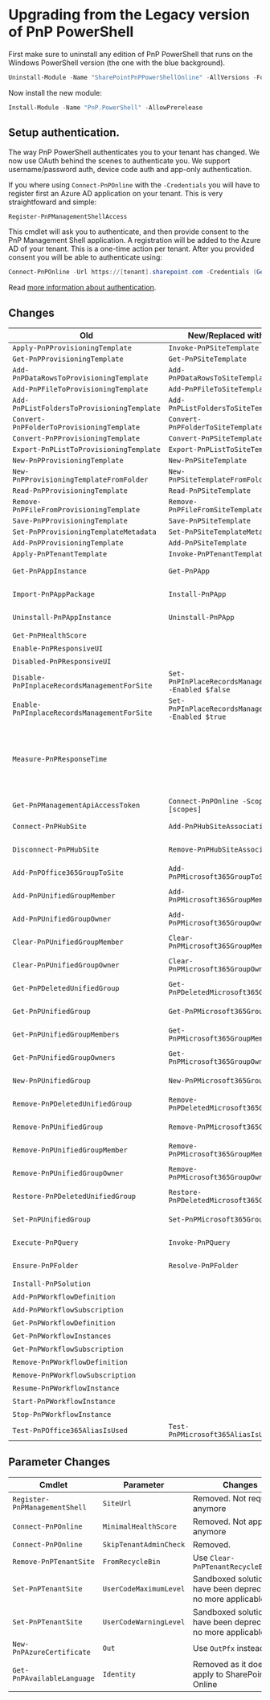# Upgrading from the Legacy version of PnP PowerShell

First make sure to uninstall any edition of PnP PowerShell that runs on the Windows PowerShell version (the one with the blue background).

```powershell
Uninstall-Module -Name "SharePointPnPPowerShellOnline" -AllVersions -Force
```

Now install the new module:

```powershell
Install-Module -Name "PnP.PowerShell" -AllowPrerelease
```
## Setup authentication. 

The way PnP PowerShell authenticates you to your tenant has changed. We now use OAuth behind the scenes to authenticate you. We support username/password auth, device code auth and app-only authentication.

If you where using `Connect-PnPOnline` with the `-Credentials` you will have to register first an Azure AD application on your tenant. This is very straightfoward and simple:

```powershell
Register-PnPManagementShellAccess
```

This cmdlet will ask you to authenticate, and then provide consent to the PnP Management Shell application. A registration will be added to the Azure AD of your tenant. This is a one-time action per tenant. After you provided consent you will be able to authenticate using:

```powershell
Connect-PnPOnline -Url https://[tenant].sharepoint.com -Credentials (Get-Credential)
```

Read [more information about authentication](./authentication.md).

## Changes

|Old|New/Replaced with|Notes|
|----|----|---|
|`Apply-PnPProvisioningTemplate`|`Invoke-PnPSiteTemplate`||
|`Get-PnPProvisioningTemplate`|`Get-PnPSiteTemplate`||
|`Add-PnPDataRowsToProvisioningTemplate`|`Add-PnPDataRowsToSiteTemplate`||
|`Add-PnPFileToProvisioningTemplate`|`Add-PnPFileToSiteTemplate`||
|`Add-PnPListFoldersToProvisioningTemplate`|`Add-PnPListFoldersToSiteTemplate`||
|`Convert-PnPFolderToProvisioningTemplate`|`Convert-PnPFolderToSiteTemplate`||
|`Convert-PnPProvisioningTemplate`|`Convert-PnPSiteTemplate`||
|`Export-PnPListToProvisioningTemplate`|`Export-PnPListToSiteTemplate`||
|`New-PnPProvisioningTemplate`|`New-PnPSiteTemplate`||
|`New-PnPProvisioningTemplateFromFolder`|`New-PnPSiteTemplateFromFolder`||
|`Read-PnPProvisioningTemplate`|`Read-PnPSiteTemplate`||
|`Remove-PnPFileFromProvisioningTemplate`|`Remove-PnPFileFromSiteTemplate`||
|`Save-PnPProvisioningTemplate`|`Save-PnPSiteTemplate`||
|`Set-PnPProvisioningTemplateMetadata`|`Set-PnPSiteTemplateMetadata`||
|`Add-PnPProvisioningTemplate`|`Add-PnPSiteTemplate`||
|`Apply-PnPTenantTemplate`|`Invoke-PnPTenantTemplate`||
|`Get-PnPAppInstance`|`Get-PnPApp`|Different parameters|
|`Import-PnPAppPackage`|`Install-PnPApp`|Different parameters|
|`Uninstall-PnPAppInstance`|`Uninstall-PnPApp`|Different parameters|
|`Get-PnPHealthScore`||Deprecated|
|`Enable-PnPResponsiveUI`||Deprecated|
|`Disabled-PnPResponsiveUI`||Deprecated|
|`Disable-PnPInplaceRecordsManagementForSite`|`Set-PnPInPlaceRecordsManagement -Enabled $false`||
|`Enable-PnPInplaceRecordsManagementForSite`|`Set-PnPInPlaceRecordsManagement -Enabled $true`||
|`Measure-PnPResponseTime`||Deprecated. Consider using Fiddler for more detailed data|
|`Get-PnPManagementApiAccessToken`|`Connect-PnPOnline -Scopes [scopes]`||
|`Connect-PnPHubSite`|`Add-PnPHubSiteAssociation`|Removed alias|
|`Disconnect-PnPHubSite`|`Remove-PnPHubSiteAssociation`|Removed alias|
|`Add-PnPOffice365GroupToSite`|`Add-PnPMicrosoft365GroupToSite`|Removed alias|
|`Add-PnPUnifiedGroupMember`|`Add-PnPMicrosoft365GroupMember`|Removed alias|
|`Add-PnPUnifiedGroupOwner`|`Add-PnPMicrosoft365GroupOwner`|Removed alias|
|`Clear-PnPUnifiedGroupMember`|`Clear-PnPMicrosoft365GroupMember`|Removed alias|
|`Clear-PnPUnifiedGroupOwner`|`Clear-PnPMicrosoft365GroupOwner`|Removed alias|
|`Get-PnPDeletedUnifiedGroup`|`Get-PnPDeletedMicrosoft365Group`|Removed alias|
|`Get-PnPUnifiedGroup`|`Get-PnPMicrosoft365Group`|Removed alias|
|`Get-PnPUnifiedGroupMembers`|`Get-PnPMicrosoft365GroupMembers`|Removed alias|
|`Get-PnPUnifiedGroupOwners`|`Get-PnPMicrosoft365GroupOwners`|Removed alias|
|`New-PnPUnifiedGroup`|`New-PnPMicrosoft365Group`|Removed alias|
|`Remove-PnPDeletedUnifiedGroup`|`Remove-PnPDeletedMicrosoft365Group`|Removed alias|
|`Remove-PnPUnifiedGroup`|`Remove-PnPMicrosoft365Group`|Removed alias|
|`Remove-PnPUnifiedGroupMember`|`Remove-PnPMicrosoft365GroupMember`|Removed alias|
|`Remove-PnPUnifiedGroupOwner`|`Remove-PnPMicrosoft365GroupOwner`|Removed alias|
|`Restore-PnPDeletedUnifiedGroup`|`Restore-PnPDeletedMicrosoft365Group`|Removed alias|
|`Set-PnPUnifiedGroup`|`Set-PnPMicrosoft365Group`|Removed alias|
|`Execute-PnPQuery`|`Invoke-PnPQuery`|Removed alias|
|`Ensure-PnPFolder`|`Resolve-PnPFolder`|Removed alias|
|`Install-PnPSolution`||Deprecated|
|`Add-PnPWorkflowDefinition`||Deprecated|
|`Add-PnPWorkflowSubscription`||Deprecated|
|`Get-PnPWorkflowDefinition`||Deprecated|
|`Get-PnPWorkflowInstances`||Deprecated|
|`Get-PnPWorkflowSubscription`||Deprecated|
|`Remove-PnPWorkflowDefinition`||Deprecated|
|`Remove-PnPWorkflowSubscription`||Deprecated|
|`Resume-PnPWorkflowInstance`||Deprecated|
|`Start-PnPWorkflowInstance`||Deprecated|
|`Stop-PnPWorkflowInstance`||Deprecated|
|`Test-PnPOffice365AliasIsUsed`|`Test-PnPMicrosoft365AliasIsUsed`||

## Parameter Changes

|Cmdlet|Parameter|Changes|
|------|---------|-------|
|`Register-PnPManagementShell`|`SiteUrl`|Removed. Not required anymore|
|`Connect-PnPOnline`|`MinimalHealthScore`|Removed. Not applicable anymore|
|`Connect-PnPOnline`|`SkipTenantAdminCheck`|Removed.|
|`Remove-PnPTenantSite`|`FromRecycleBin`|Use `Clear-PnPTenantRecycleBinItem`|
|`Set-PnPTenantSite`|`UserCodeMaximumLevel`|Sandboxed solutions have been deprecated, no more applicable|
|`Set-PnPTenantSite`|`UserCodeWarningLevel`|Sandboxed solutions have been deprecated, no more applicable|
|`New-PnPAzureCertificate`|`Out`|Use `OutPfx` instead|
|`Get-PnPAvailableLanguage`|`Identity`|Removed as it does not apply to SharePoint Online|

